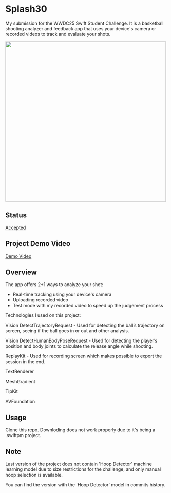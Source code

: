 # Splash30
My submission for the WWDC25 Swift Student Challenge. It is a basketball shooting analyzer and feedback app that uses your device's camera or recorded videos to track and evaluate your shots.

<img src="https://github.com/alpaycli/BasketballAnalyzer.swiftpm/blob/main/Assets.xcassets/appPreviewWithTrajectory.imageset/appPreviewWithTrajectory.png" width="500">

## Status
[Accepted](https://x.com/calalli24/status/1905308123977666957)

## Project Demo Video
[Demo Video](https://x.com/calalli24/status/1893307035933938008)

## Overview
The app offers 2+1 ways to analyze your shot:
- Real-time tracking using your device's camera
- Uploading recorded video
- Test mode with my recorded video to speed up the judgement process

Technologies I used on this project:

Vision DetectTrajectoryRequest - Used for detecting the ball’s trajectory on screen, seeing if the ball goes in or out and other analysis.

Vision DetectHumanBodyPoseRequest - Used for detecting the player’s position and body joints to calculate the release angle while shooting.

ReplayKit - Used for recording screen which makes possible to export the session in the end.

TextRenderer

MeshGradient

TipKit

AVFoundation

## Usage
Clone this repo. Downloding does not work properly due to it's being a .swiftpm project.

## Note
Last version of the project does not contain 'Hoop Detector' machine learning model due to size restrictions for the challenge, and only manual hoop selection is available.

You can find the version with the 'Hoop Detector' model in commits history.
